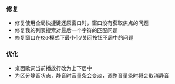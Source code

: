 
### 修复

- 修复使用全局快捷键还原窗口时，窗口没有获取焦点的问题
- 修复我的列表搜索对最后一个字符的匹配问题
- 修复窗口在`较小`模式下最小化/关闭按钮不居中的问题

### 优化

- 桌面歌词当前播放行改为上下居中
- 为区分静音状态，静音时音量条会变淡，调整音量条时将会取消静音
